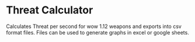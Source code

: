 # Threat Calculator
Calculates Threat per second for wow 1.12 weapons and exports into csv format files. Files can be used to generate graphs in excel or google sheets. 
